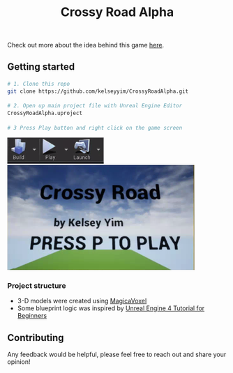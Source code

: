 <h1 align="center"><strong>Crossy Road Alpha</strong></h1>

<br />

Check out more about the idea behind this game [here](https://www.crossyroad.com/).

## Getting started

```sh
# 1. Clone this repo
git clone https://github.com/kelseyyim/CrossyRoadAlpha.git

# 2. Open up main project file with Unreal Engine Editor
CrossyRoadAlpha.uproject

# 3 Press Play button and right click on the game screen

```
<img src="docs/assets/play-button.png" />
<img src="docs/assets/title-screen.png" />

### Project structure
* 3-D models were created using [MagicaVoxel](https://ephtracy.github.io/)
* Some blueprint logic was inspired by [Unreal Engine 4 Tutorial for Beginners](https://www.raywenderlich.com/771-unreal-engine-4-tutorial-for-beginners-getting-started)

## Contributing

Any feedback would be helpful, please feel free to reach out and share your opinion!
